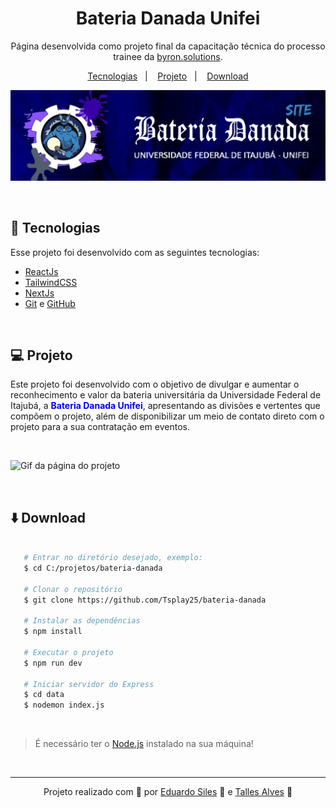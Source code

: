 <h1 align="center">Bateria Danada Unifei</h1>

<p align="center">
  Página desenvolvida como projeto final da capacitação técnica do processo trainee da <a href="https://byronsolutions.com/">byron.solutions</a>.
</p>

<p align="center">
  <a href="#-tecnologias">Tecnologias</a>&nbsp;&nbsp;&nbsp;|&nbsp;&nbsp;&nbsp;
  <a href="#-projeto">Projeto</a>&nbsp;&nbsp;&nbsp;|&nbsp;&nbsp;&nbsp;
  <a href="#-download">Download</a>

</p>

![Capa do projeto](readme-cover.png)

<br>

## 🚀 Tecnologias

Esse projeto foi desenvolvido com as seguintes tecnologias:

- [ReactJs](https://react.dev/)
- [TailwindCSS](https://tailwindcss.com/)
- [NextJs](https://nextjs.org/)
- [Git](https://git-scm.com/) e [GitHub](https://github.com/)

<br>

## 💻 Projeto

Este projeto foi desenvolvido com o objetivo de divulgar e aumentar o reconhecimento e valor da bateria universitária da Universidade Federal de Itajubá, a <font bold color="blue"> **Bateria Danada Unifei**</font>, apresentando as divisões e vertentes que compõem o projeto, além de disponibilizar um meio de contato direto com o projeto para a sua contratação em eventos.

<br>

![Gif da página do projeto](./readme-preview.gif)

<br>

## ⬇️ Download

```bash

   # Entrar no diretório desejado, exemplo:
   $ cd C:/projetos/bateria-danada

   # Clonar o repositório
   $ git clone https://github.com/Tsplay25/bateria-danada

   # Instalar as dependências
   $ npm install

   # Executar o projeto
   $ npm run dev

   # Iniciar servidor do Express
   $ cd data
   $ nodemon index.js

```

<br>

> É necessário ter o <a href="https://nodejs.org/en">Node.js</a> instalado na sua máquina!

<br>

---

<p align="center">Projeto realizado com 💙 por <a href="https://github.com/edusiles">Eduardo Siles</a> 💪 e <a href="https://github.com/Tsplay25">Talles Alves</a> 🦘</p>
